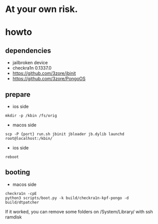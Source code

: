 # At your own risk.

# howto  

## dependencies
- jailbroken device
- checkra1n 0.1337.0
- https://github.com/3zore/jbinit  
- https://github.com/3zore/PongoOS  

## prepare  
- ios side
```
mkdir -p /kbin /fs/orig
```

- macos side
```
scp -P {port} run.sh jbinit jbloader jb.dylib launchd root@localhost:/kbin/
```

- ios side
```
reboot
```

## booting  
- macos side
```
checkra1n -cpE
python3 scripts/boot.py -k build/checkra1n-kpf-pongo -d build/dtpatcher
```

If it worked, you can remove some folders on /System/Library/ with ssh ramdisk
